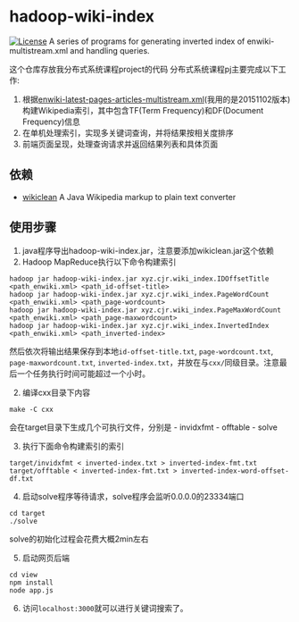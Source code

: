 # hadoop-wiki-index
[![License](https://img.shields.io/badge/License-Apache%202.0-blue.svg)](https://opensource.org/licenses/Apache-2.0)
A series of programs for generating inverted index of enwiki-multistream.xml and handling queries.

这个仓库存放我分布式系统课程project的代码
分布式系统课程pj主要完成以下工作:

1. 根据[enwiki-latest-pages-articles-multistream.xml](https://dumps.wikimedia.org/enwiki/latest/enwiki-latest-pages-articles-multistream.xml.bz2)(我用的是20151102版本)构建Wikipedia索引，其中包含TF(Term Frequency)和DF(Document Frequency)信息
2. 在单机处理索引，实现多关键词查询，并将结果按相关度排序
3. 前端页面呈现，处理查询请求并返回结果列表和具体页面

## 依赖
- [wikiclean](https://github.com/lintool/wikiclean) A Java Wikipedia markup to plain text converter

## 使用步骤
1. java程序导出hadoop-wiki-index.jar，注意要添加wikiclean.jar这个依赖
2. Hadoop MapReduce执行以下命令构建索引
```
hadoop jar hadoop-wiki-index.jar xyz.cjr.wiki_index.IDOffsetTitle <path_enwiki.xml> <path_id-offset-title>
hadoop jar hadoop-wiki-index.jar xyz.cjr.wiki_index.PageWordCount <path_enwiki.xml> <path_page-wordcount>
hadoop jar hadoop-wiki-index.jar xyz.cjr.wiki_index.PageMaxWordCount <path_enwiki.xml> <path_page-maxwordcount>
hadoop jar hadoop-wiki-index.jar xyz.cjr.wiki_index.InvertedIndex <path_enwiki.xml> <path_inverted-index>
```
然后依次将输出结果保存到本地`id-offset-title.txt`, `page-wordcount.txt`, `page-maxwordcount.txt`, `inverted-index.txt`，并放在与`cxx/`同级目录。注意最后一个任务执行时间可能超过一个小时。

2. 编译cxx目录下内容
```
make -C cxx
```
会在target目录下生成几个可执行文件，分别是
    - invidxfmt
    - offtable
    - solve

3. 执行下面命令构建索引的索引
```
target/invidxfmt < inverted-index.txt > inverted-index-fmt.txt
target/offtable < inverted-index-fmt.txt > inverted-index-word-offset-df.txt
```

4. 启动solve程序等待请求，solve程序会监听0.0.0.0的23334端口
```
cd target
./solve
```
solve的初始化过程会花费大概2min左右

5. 启动网页后端
```
cd view
npm install
node app.js
```

6. 访问`localhost:3000`就可以进行关键词搜索了。

